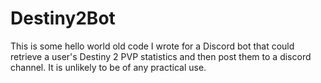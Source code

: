# Destiny2Bot

This is some hello world old code I wrote for a Discord bot that could retrieve a user's Destiny 2 PVP statistics and then post them to a discord channel. It is unlikely to be of any practical use.
